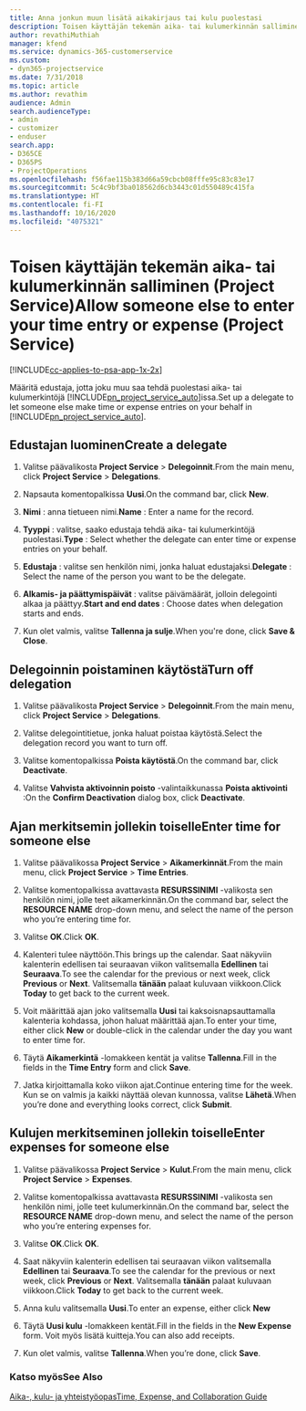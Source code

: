 ```yaml
---
title: Anna jonkun muun lisätä aikakirjaus tai kulu puolestasi
description: Toisen käyttäjän tekemän aika- tai kulumerkinnän salliminen Project Servicessä
author: revathiMuthiah
manager: kfend
ms.service: dynamics-365-customerservice
ms.custom:
- dyn365-projectservice
ms.date: 7/31/2018
ms.topic: article
ms.author: revathim
audience: Admin
search.audienceType:
- admin
- customizer
- enduser
search.app:
- D365CE
- D365PS
- ProjectOperations
ms.openlocfilehash: f56fae115b383d66a59cbcb08fffe95c83c83e17
ms.sourcegitcommit: 5c4c9bf3ba018562d6cb3443c01d550489c415fa
ms.translationtype: HT
ms.contentlocale: fi-FI
ms.lasthandoff: 10/16/2020
ms.locfileid: "4075321"
---
```

# <a name="allow-someone-else-to-enter-your-time-entry-or-expense-project-service"></a><span data-ttu-id="514a9-103">Toisen käyttäjän tekemän aika- tai kulumerkinnän salliminen (Project Service)</span><span class="sxs-lookup"><span data-stu-id="514a9-103">Allow someone else to enter your time entry or expense (Project Service)</span></span>

[!INCLUDE[cc-applies-to-psa-app-1x-2x](../includes/cc-applies-to-psa-app-1x-2x.md)]

<span data-ttu-id="514a9-104">Määritä edustaja, jotta joku muu saa tehdä puolestasi aika- tai kulumerkintöjä [!INCLUDE[pn_project_service_auto](../includes/pn-project-service-auto.md)]issa.</span><span class="sxs-lookup"><span data-stu-id="514a9-104">Set up a delegate to let someone else make time or expense entries on your behalf in [!INCLUDE[pn_project_service_auto](../includes/pn-project-service-auto.md)].</span></span>  
  
## <a name="create-a-delegate"></a><span data-ttu-id="514a9-105">Edustajan luominen</span><span class="sxs-lookup"><span data-stu-id="514a9-105">Create a delegate</span></span>  
  
1.  <span data-ttu-id="514a9-106">Valitse päävalikosta **Project Service** > **Delegoinnit**.</span><span class="sxs-lookup"><span data-stu-id="514a9-106">From the main menu, click **Project Service** > **Delegations**.</span></span>  
  
2.  <span data-ttu-id="514a9-107">Napsauta komentopalkissa **Uusi**.</span><span class="sxs-lookup"><span data-stu-id="514a9-107">On the command bar, click **New**.</span></span>  
  
3. <span data-ttu-id="514a9-108">**Nimi** : anna tietueen nimi.</span><span class="sxs-lookup"><span data-stu-id="514a9-108">**Name** : Enter a name for the record.</span></span>  
  
4. <span data-ttu-id="514a9-109">**Tyyppi** : valitse, saako edustaja tehdä aika- tai kulumerkintöjä puolestasi.</span><span class="sxs-lookup"><span data-stu-id="514a9-109">**Type** : Select whether the delegate can enter time or expense entries on your behalf.</span></span>  
  
5. <span data-ttu-id="514a9-110">**Edustaja** : valitse sen henkilön nimi, jonka haluat edustajaksi.</span><span class="sxs-lookup"><span data-stu-id="514a9-110">**Delegate** : Select the name of the person you want to be the delegate.</span></span>  
  
6. <span data-ttu-id="514a9-111">**Alkamis- ja päättymispäivät** : valitse päivämäärät, jolloin delegointi alkaa ja päättyy.</span><span class="sxs-lookup"><span data-stu-id="514a9-111">**Start and end dates** : Choose dates when delegation starts and ends.</span></span>  
  
7.  <span data-ttu-id="514a9-112">Kun olet valmis, valitse **Tallenna ja sulje**.</span><span class="sxs-lookup"><span data-stu-id="514a9-112">When you're done, click **Save & Close**.</span></span>  
  
## <a name="turn-off-delegation"></a><span data-ttu-id="514a9-113">Delegoinnin poistaminen käytöstä</span><span class="sxs-lookup"><span data-stu-id="514a9-113">Turn off delegation</span></span>  
  
1.  <span data-ttu-id="514a9-114">Valitse päävalikosta **Project Service** > **Delegoinnit**.</span><span class="sxs-lookup"><span data-stu-id="514a9-114">From the main menu, click **Project Service** > **Delegations**.</span></span>  
  
2.  <span data-ttu-id="514a9-115">Valitse delegointitietue, jonka haluat poistaa käytöstä.</span><span class="sxs-lookup"><span data-stu-id="514a9-115">Select the delegation record you want to turn off.</span></span>  
  
3.  <span data-ttu-id="514a9-116">Valitse komentopalkissa **Poista käytöstä**.</span><span class="sxs-lookup"><span data-stu-id="514a9-116">On the command bar, click **Deactivate**.</span></span>  
  
4.  <span data-ttu-id="514a9-117">Valitse **Vahvista aktivoinnin poisto** -valintaikkunassa **Poista aktivointi** :</span><span class="sxs-lookup"><span data-stu-id="514a9-117">On the **Confirm Deactivation** dialog box, click **Deactivate**.</span></span>  
  
## <a name="enter-time-for-someone-else"></a><span data-ttu-id="514a9-118">Ajan merkitsemin jollekin toiselle</span><span class="sxs-lookup"><span data-stu-id="514a9-118">Enter time for someone else</span></span>  
  
1.  <span data-ttu-id="514a9-119">Valitse päävalikossa **Project Service** > **Aikamerkinnät**.</span><span class="sxs-lookup"><span data-stu-id="514a9-119">From the main menu, click **Project Service** > **Time Entries**.</span></span>  
  
2.  <span data-ttu-id="514a9-120">Valitse komentopalkissa avattavasta **RESURSSINIMI** -valikosta sen henkilön nimi, jolle teet aikamerkinnän.</span><span class="sxs-lookup"><span data-stu-id="514a9-120">On the command bar, select the **RESOURCE NAME** drop-down menu, and select the name of the person who you’re entering time for.</span></span>  
  
3.  <span data-ttu-id="514a9-121">Valitse **OK**.</span><span class="sxs-lookup"><span data-stu-id="514a9-121">Click **OK**.</span></span>  
  
4.  <span data-ttu-id="514a9-122">Kalenteri tulee näyttöön.</span><span class="sxs-lookup"><span data-stu-id="514a9-122">This brings up the calendar.</span></span> <span data-ttu-id="514a9-123">Saat näkyviin kalenterin edellisen tai seuraavan viikon valitsemalla **Edellinen** tai **Seuraava**.</span><span class="sxs-lookup"><span data-stu-id="514a9-123">To see the calendar for the previous or next week, click **Previous** or **Next**.</span></span> <span data-ttu-id="514a9-124">Valitsemalla **tänään** palaat kuluvaan viikkoon.</span><span class="sxs-lookup"><span data-stu-id="514a9-124">Click **Today** to get back to the current week.</span></span>  
  
5.  <span data-ttu-id="514a9-125">Voit määrittää ajan joko valitsemalla **Uusi** tai kaksoisnapsauttamalla kalenteria kohdassa, johon haluat määrittää ajan.</span><span class="sxs-lookup"><span data-stu-id="514a9-125">To enter your time, either click **New** or double-click in the calendar under the day you want to enter time for.</span></span>  
  
6.  <span data-ttu-id="514a9-126">Täytä **Aikamerkintä** -lomakkeen kentät ja valitse **Tallenna**.</span><span class="sxs-lookup"><span data-stu-id="514a9-126">Fill in the fields in the **Time Entry** form and click **Save**.</span></span>  
  
7.  <span data-ttu-id="514a9-127">Jatka kirjoittamalla koko viikon ajat.</span><span class="sxs-lookup"><span data-stu-id="514a9-127">Continue entering time for the week.</span></span> <span data-ttu-id="514a9-128">Kun se on valmis ja kaikki näyttää olevan kunnossa, valitse **Lähetä**.</span><span class="sxs-lookup"><span data-stu-id="514a9-128">When you’re done and everything looks correct, click **Submit**.</span></span>  
  
## <a name="enter-expenses-for-someone-else"></a><span data-ttu-id="514a9-129">Kulujen merkitseminen jollekin toiselle</span><span class="sxs-lookup"><span data-stu-id="514a9-129">Enter expenses for someone else</span></span>  
  
1.  <span data-ttu-id="514a9-130">Valitse päävalikossa **Project Service** > **Kulut**.</span><span class="sxs-lookup"><span data-stu-id="514a9-130">From the main menu, click **Project Service** > **Expenses**.</span></span>  
  
2.  <span data-ttu-id="514a9-131">Valitse komentopalkissa avattavasta **RESURSSINIMI** -valikosta sen henkilön nimi, jolle teet kulumerkinnän.</span><span class="sxs-lookup"><span data-stu-id="514a9-131">On the command bar, select the **RESOURCE NAME** drop-down menu, and select the name of the person who you’re entering expenses for.</span></span>  
  
3.  <span data-ttu-id="514a9-132">Valitse **OK**.</span><span class="sxs-lookup"><span data-stu-id="514a9-132">Click **OK**.</span></span>  
  
4.  <span data-ttu-id="514a9-133">Saat näkyviin kalenterin edellisen tai seuraavan viikon valitsemalla **Edellinen** tai **Seuraava**.</span><span class="sxs-lookup"><span data-stu-id="514a9-133">To see the calendar for the previous or next week, click **Previous** or **Next**.</span></span> <span data-ttu-id="514a9-134">Valitsemalla **tänään** palaat kuluvaan viikkoon.</span><span class="sxs-lookup"><span data-stu-id="514a9-134">Click **Today** to get back to the current week.</span></span>  
  
5.  <span data-ttu-id="514a9-135">Anna kulu valitsemalla **Uusi**.</span><span class="sxs-lookup"><span data-stu-id="514a9-135">To enter an expense, either click **New**</span></span>  
  
6.  <span data-ttu-id="514a9-136">Täytä **Uusi kulu** -lomakkeen kentät.</span><span class="sxs-lookup"><span data-stu-id="514a9-136">Fill in the fields in the **New Expense** form.</span></span> <span data-ttu-id="514a9-137">Voit myös lisätä kuitteja.</span><span class="sxs-lookup"><span data-stu-id="514a9-137">You can also add receipts.</span></span>  
  
7.  <span data-ttu-id="514a9-138">Kun olet valmis, valitse **Tallenna**.</span><span class="sxs-lookup"><span data-stu-id="514a9-138">When you’re done, click **Save**.</span></span>  
  
### <a name="see-also"></a><span data-ttu-id="514a9-139">Katso myös</span><span class="sxs-lookup"><span data-stu-id="514a9-139">See Also</span></span>  
 [<span data-ttu-id="514a9-140">Aika-, kulu- ja yhteistyöopas</span><span class="sxs-lookup"><span data-stu-id="514a9-140">Time, Expense, and Collaboration Guide</span></span>](../psa/time-expense-collaboration-guide.md)
